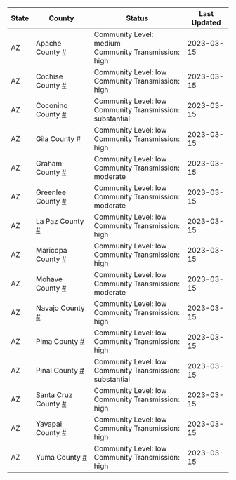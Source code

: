 State | County | Status | Last Updated
--- | --- | --- | --- 
AZ | Apache County <a href="#apache_county">#</a> | <a name="apache_county"></a>Community Level: medium<br/>Community Transmission: high | 2023-03-15
AZ | Cochise County <a href="#cochise_county">#</a> | <a name="cochise_county"></a>Community Level: low<br/>Community Transmission: high | 2023-03-15
AZ | Coconino County <a href="#coconino_county">#</a> | <a name="coconino_county"></a>Community Level: low<br/>Community Transmission: substantial | 2023-03-15
AZ | Gila County <a href="#gila_county">#</a> | <a name="gila_county"></a>Community Level: low<br/>Community Transmission: high | 2023-03-15
AZ | Graham County <a href="#graham_county">#</a> | <a name="graham_county"></a>Community Level: low<br/>Community Transmission: moderate | 2023-03-15
AZ | Greenlee County <a href="#greenlee_county">#</a> | <a name="greenlee_county"></a>Community Level: low<br/>Community Transmission: moderate | 2023-03-15
AZ | La Paz County <a href="#la_paz_county">#</a> | <a name="la_paz_county"></a>Community Level: low<br/>Community Transmission: high | 2023-03-15
AZ | Maricopa County <a href="#maricopa_county">#</a> | <a name="maricopa_county"></a>Community Level: low<br/>Community Transmission: high | 2023-03-15
AZ | Mohave County <a href="#mohave_county">#</a> | <a name="mohave_county"></a>Community Level: low<br/>Community Transmission: moderate | 2023-03-15
AZ | Navajo County <a href="#navajo_county">#</a> | <a name="navajo_county"></a>Community Level: low<br/>Community Transmission: high | 2023-03-15
AZ | Pima County <a href="#pima_county">#</a> | <a name="pima_county"></a>Community Level: low<br/>Community Transmission: high | 2023-03-15
AZ | Pinal County <a href="#pinal_county">#</a> | <a name="pinal_county"></a>Community Level: low<br/>Community Transmission: substantial | 2023-03-15
AZ | Santa Cruz County <a href="#santa_cruz_county">#</a> | <a name="santa_cruz_county"></a>Community Level: low<br/>Community Transmission: high | 2023-03-15
AZ | Yavapai County <a href="#yavapai_county">#</a> | <a name="yavapai_county"></a>Community Level: low<br/>Community Transmission: high | 2023-03-15
AZ | Yuma County <a href="#yuma_county">#</a> | <a name="yuma_county"></a>Community Level: low<br/>Community Transmission: high | 2023-03-15
